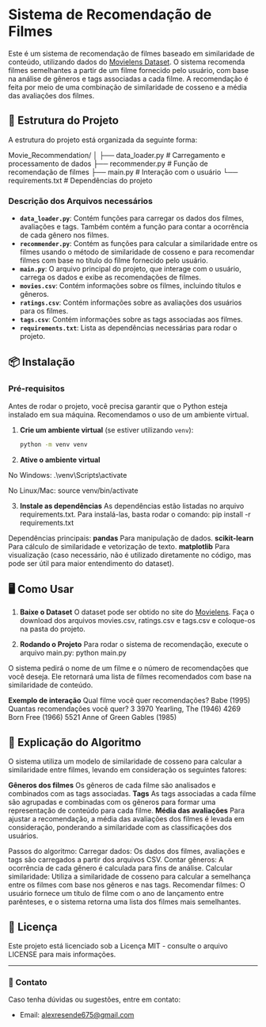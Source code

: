 # Sistema de Recomendação de Filmes

Este é um sistema de recomendação de filmes baseado em similaridade de conteúdo, utilizando dados do [Movielens Dataset](https://grouplens.org/datasets/movielens/). O sistema recomenda filmes semelhantes a partir de um filme fornecido pelo usuário, com base na análise de gêneros e tags associadas a cada filme. A recomendação é feita por meio de uma combinação de similaridade de cosseno e a média das avaliações dos filmes.

## 📂 Estrutura do Projeto

A estrutura do projeto está organizada da seguinte forma:

Movie_Recommendation/
│
├── data_loader.py       # Carregamento e processamento de dados
├── recommender.py       # Função de recomendação de filmes
├── main.py              # Interação com o usuário
└── requirements.txt     # Dependências do projeto


### Descrição dos Arquivos necessários

- **`data_loader.py`**: Contém funções para carregar os dados dos filmes, avaliações e tags. Também contém a função para contar a ocorrência de cada gênero nos filmes.
- **`recommender.py`**: Contém as funções para calcular a similaridade entre os filmes usando o método de similaridade de cosseno e para recomendar filmes com base no título do filme fornecido pelo usuário.
- **`main.py`**: O arquivo principal do projeto, que interage com o usuário, carrega os dados e exibe as recomendações de filmes.
- **`movies.csv`**: Contém informações sobre os filmes, incluindo títulos e gêneros.
- **`ratings.csv`**: Contém informações sobre as avaliações dos usuários para os filmes.
- **`tags.csv`**: Contém informações sobre as tags associadas aos filmes.
- **`requirements.txt`**: Lista as dependências necessárias para rodar o projeto.

## 📦 Instalação

### Pré-requisitos

Antes de rodar o projeto, você precisa garantir que o Python esteja instalado em sua máquina. Recomendamos o uso de um ambiente virtual.

1. **Crie um ambiente virtual** (se estiver utilizando `venv`):
   ```bash
   python -m venv venv

2. **Ative o ambiente virtual**

No Windows:
.\venv\Scripts\activate

No Linux/Mac:
source venv/bin/activate

3. **Instale as dependências**
As dependências estão listadas no arquivo requirements.txt. Para instalá-las, basta rodar o comando:
pip install -r requirements.txt

Dependências principais:
**pandas** Para manipulação de dados.
**scikit-learn** Para cálculo de similaridade e vetorização de texto.
**matplotlib** Para visualização (caso necessário, não é utilizado diretamente no código, mas pode ser útil para maior entendimento do dataset).

## 🖥️ Como Usar
1. **Baixe o Dataset**
O dataset pode ser obtido no site do [Movielens](https://grouplens.org/datasets/movielens/). Faça o download dos arquivos movies.csv, ratings.csv e tags.csv e coloque-os na pasta do projeto.

2. **Rodando o Projeto**
Para rodar o sistema de recomendação, execute o arquivo main.py:
python main.py

O sistema pedirá o nome de um filme e o número de recomendações que você deseja. Ele retornará uma lista de filmes recomendados com base na similaridade de conteúdo.

**Exemplo de interação**
Qual filme você quer recomendações? Babe (1995)
Quantas recomendações você quer? 3
3970           Yearling, The (1946)
4269               Born Free (1966)
5521    Anne of Green Gables (1985)


## 📝 Explicação do Algoritmo
O sistema utiliza um modelo de similaridade de cosseno para calcular a similaridade entre filmes, levando em consideração os seguintes fatores:

**Gêneros dos filmes** Os gêneros de cada filme são analisados e combinados com as tags associadas.
**Tags** As tags associadas a cada filme são agrupadas e combinadas com os gêneros para formar uma representação de conteúdo para cada filme.
**Média das avaliações** Para ajustar a recomendação, a média das avaliações dos filmes é levada em consideração, ponderando a similaridade com as classificações dos usuários.

Passos do algoritmo:
Carregar dados: Os dados dos filmes, avaliações e tags são carregados a partir dos arquivos CSV.
Contar gêneros: A ocorrência de cada gênero é calculada para fins de análise.
Calcular similaridade: Utiliza a similaridade de cosseno para calcular a semelhança entre os filmes com base nos gêneros e nas tags.
Recomendar filmes: O usuário fornece um título de filme com o ano de lançamento entre parênteses, e o sistema retorna uma lista dos filmes mais semelhantes.

## 📜 Licença

Este projeto está licenciado sob a Licença MIT - consulte o arquivo LICENSE para mais informações.

---

### 📧 Contato

Caso tenha dúvidas ou sugestões, entre em contato:
- Email: alexresende675@gmail.com



